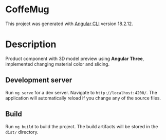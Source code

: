 # CoffeMug
This project was generated with [Angular CLI](https://github.com/angular/angular-cli) version 18.2.12.

# Description
Product component with 3D model preview using **Angular Three**, implemented changing material color and slicing.

## Development server
Run `ng serve` for a dev server. Navigate to `http://localhost:4200/`. The application will automatically reload if you change any of the source files.

## Build
Run `ng build` to build the project. The build artifacts will be stored in the `dist/` directory.
